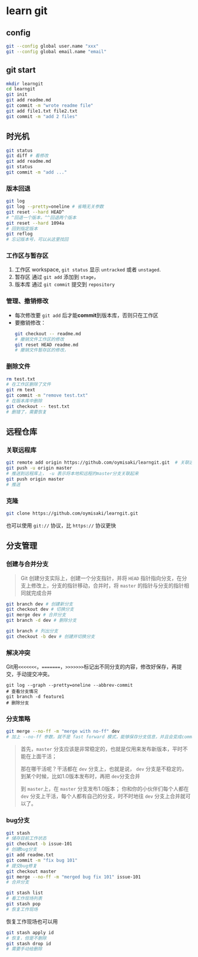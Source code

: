 # learn git

## config
```sh
git --config global user.name "xxx"
git --config global email.name "email"
```

## git start
```sh
mkdir learngit
cd learngit
git init
git add readme.md
git commit -m "wrote readme file"
git add file1.txt file2.txt
git commit -m "add 2 files"
```

## 时光机
```sh
git status
git diff # 看修改
git add readme.md
git status
git commit -m "add ..."
```

### 版本回退
```sh
git log
git log --pretty=oneline # 省略无关参数
git reset --hard HEAD^
# ^回退一个版本，^^回退两个版本
git reset --hard 1094a
# 回到指定版本
git reflog
# 忘记版本号，可以从这里找回
```

### 工作区与暂存区
1. 工作区 workspace, `git status` 显示 `untracked` 或者 `unstaged`.
2. 暂存区 通过 `git add` 添加到 `stage`， 
3. 版本库 通过 `git commit` 提交到 `repository`

### 管理、撤销修改
+ 每次修改要 `git add` 后才能**commit**到版本库，否则只在工作区
+ 要撤销修改：
  ```sh
  git checkout -- readme.md
  # 撤销文件工作区的修改
  git reset HEAD readme.md
  # 撤销文件暂存区的修改，
  ```

### 删除文件
```sh
rm test.txt
# 在工作区删除了文件
git rm text
git commit -m "remove test.txt"
# 在版本库中删除
git checkout -- test.txt
# 删错了，需要恢复
```

## 远程仓库

### 关联远程库
```sh
git remote add origin https://github.com/oymisaki/learngit.git  # 关联远程库
git push -u origin master
# 推送到远程库上， -u 表示将本地和远程的master分支关联起来
git push origin master
# 推送
```

### 克隆
```sh
git clone https://github.com/oymisaki/learngit.git
```
也可以使用 `git://` 协议，比 `https://` 协议更快

## 分支管理

### 创建与合并分支
> Git 创建分支实际上，创建一个分支指针，并将 `HEAD` 指针指向分支，在分支上修改上，分支的指针移动，合并时，将 `master` 的指针与分支的指针相同就完成合并
```sh
git branch dev # 创建新分支
git checkout dev # 切换分支
git merge dev # 合并分支
git branch -d dev # 删除分支

git branch # 列出分支
git checkout -b dev # 创建并切换分支
```

### 解决冲突
Git用`<<<<<<<`，`=======`，`>>>>>>>`标记出不同分支的内容，修改好保存，再提交，手动提交冲突。
```
git log --graph --pretty=oneline --abbrev-commit
# 查看分支情况
git branch -d feature1
# 删除分支
```

### 分支策略
```sh
git merge --no-ff -m "merge with no-ff" dev
# 加上 --no-ff 参数，就不是 fast forward 模式，能够保存分支信息，并且会变成commit，所以要加后面的参数
```

>首先，`master` 分支应该是非常稳定的，也就是仅用来发布新版本，平时不能在上面干活；
>
>那在哪干活呢？干活都在  `dev`  分支上，也就是说， `dev` 分支是不稳定的，到某个时候，比如1.0版本发布时，再把 `dev`分支合并
>
>到 `master`上，在 `master` 分支发布1.0版本；
你和你的小伙伴们每个人都在 `dev` 分支上干活，每个人都有自己的分支，时不时地往 `dev` 分支上合并就可以了。

### bug分支
```sh
git stash
# 储存目前工作状态
git checkout -b issue-101
# 创建bug分支
git add readme.txt 
git commit -m "fix bug 101"
# 提交bug修复
git checkout master
git merge --no-ff -m "merged bug fix 101" issue-101
# 合并分支

git stash list
# 看工作现场列表
git stash pop
# 恢复工作现场
```

恢复工作现场也可以用
```sh
git stash apply id
# 恢复，但是不删除
git stash drop id
# 需要手动给删除
```